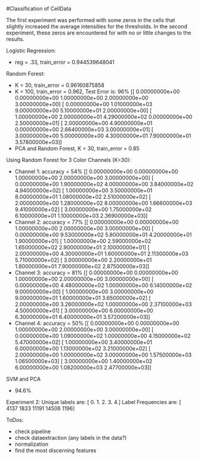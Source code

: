 #Classification of CellData

The first experiment was performed with some zeros in the cells that slightly increased the average intensities for the thresholds. In the second experiment, these zeros are encountered for with no or little changes to the results.

Logistic Regression:
- reg = .33, train_error = 0.944539648041

Random Forest:
- K = 30, train_error = 0.96160875858
- K = 100, train_error = 0.962, Test Error is: 96%
[[  0.00000000e+00   0.00000000e+00   1.00000000e+00   2.00000000e+00
    3.00000000e+00]
 [  0.00000000e+00   1.01000000e+03   9.00000000e+00   5.10000000e+01
    2.00000000e+00]
 [  1.00000000e+00   2.00000000e+01   4.29000000e+02   0.00000000e+00
    2.50000000e+01]
 [  2.00000000e+00   4.90000000e+01   0.00000000e+00   2.66400000e+03
    3.00000000e+01]
 [  3.00000000e+00   5.00000000e+00   4.30000000e+01   7.90000000e+01
    3.57800000e+03]]
- PCA and Random Forest, K = 30, train_error = 0.85


Using Random Forest for 3 Color Channels (K=30): 
- Channel 1: accuracy = 54%
[[  0.00000000e+00   0.00000000e+00   1.00000000e+00   2.00000000e+00
    3.00000000e+00]
 [  0.00000000e+00   1.90000000e+02   4.00000000e+00   3.84000000e+02
    4.94000000e+02]
 [  1.00000000e+00   3.50000000e+01   8.00000000e+01   1.08000000e+02
    2.51000000e+02]
 [  2.00000000e+00   1.28000000e+02   8.00000000e+00   1.66600000e+03
    9.41000000e+02]
 [  3.00000000e+00   1.75000000e+02   6.10000000e+01   1.10000000e+03
    2.36900000e+03]]
- Channel 2: accuracy = 77%
[[  0.00000000e+00   0.00000000e+00   1.00000000e+00   2.00000000e+00
    3.00000000e+00]
 [  0.00000000e+00   9.53000000e+02   5.80000000e+01   4.20000000e+01
    1.90000000e+01]
 [  1.00000000e+00   2.59000000e+02   1.65000000e+02   2.90000000e+01
    2.10000000e+01]
 [  2.00000000e+00   4.30000000e+01   1.60000000e+01   2.11300000e+03
    5.71000000e+02]
 [  3.00000000e+00   2.20000000e+01   1.80000000e+01   7.90000000e+02
    2.87500000e+03]]
- Channel 3: accuracy = 81%
[[  0.00000000e+00   0.00000000e+00   1.00000000e+00   2.00000000e+00
    3.00000000e+00]
 [  0.00000000e+00   4.48000000e+02   1.00000000e+00   6.14000000e+02
    9.00000000e+00]
 [  1.00000000e+00   3.00000000e+00   9.00000000e+01   1.60000000e+01
    3.65000000e+02]
 [  2.00000000e+00   3.26000000e+02   1.00000000e+00   2.37100000e+03
    4.50000000e+01]
 [  3.00000000e+00   6.00000000e+00   6.30000000e+01   6.40000000e+01
    3.57200000e+03]]
- Channel 4: accuracy = 50%
[[  0.00000000e+00   0.00000000e+00   1.00000000e+00   2.00000000e+00
    3.00000000e+00]
 [  0.00000000e+00   1.09000000e+02   1.00000000e+00   4.15000000e+02
    5.47000000e+02]
 [  1.00000000e+00   3.40000000e+01   6.00000000e+00   1.13000000e+02
    3.21000000e+02]
 [  2.00000000e+00   1.00000000e+02   3.00000000e+00   1.57500000e+03
    1.06500000e+03]
 [  3.00000000e+00   1.40000000e+02   6.00000000e+00   1.08200000e+03
    2.47700000e+03]]




SVM and PCA
- 94.6%


Experiment 2:
Unique labels are: [ 0.  1.  2.  3.  4.]
Label Frequencies are: [ 4137  1833 11191 14506  1196]



ToDos:
- check pipeline
- check dataextraction (any labels in the data?)
- normalization
- find the most discerning features
